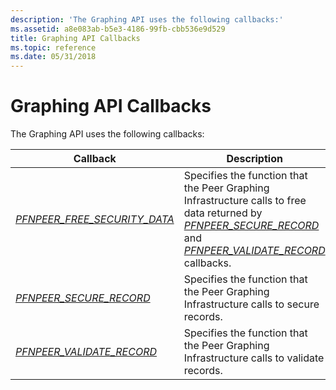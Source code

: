 ```yaml
---
description: 'The Graphing API uses the following callbacks:'
ms.assetid: a8e083ab-b5e3-4186-99fb-cbb536e9d529
title: Graphing API Callbacks
ms.topic: reference
ms.date: 05/31/2018
---
```


# Graphing API Callbacks

The Graphing API uses the following callbacks:



| Callback                                                          | Description                                                                                                                                                                                                                  |
|-------------------------------------------------------------------|------------------------------------------------------------------------------------------------------------------------------------------------------------------------------------------------------------------------------|
| [*PFNPEER\_FREE\_SECURITY\_DATA*](/windows/desktop/api/P2P/nc-p2p-pfnpeer_free_security_data) | Specifies the function that the Peer Graphing Infrastructure calls to free data returned by [*PFNPEER\_SECURE\_RECORD*](/windows/desktop/api/P2P/nc-p2p-pfnpeer_secure_record) and [*PFNPEER\_VALIDATE\_RECORD*](/windows/desktop/api/P2P/nc-p2p-pfnpeer_validate_record) callbacks. |
| [*PFNPEER\_SECURE\_RECORD*](/windows/desktop/api/P2P/nc-p2p-pfnpeer_secure_record)            | Specifies the function that the Peer Graphing Infrastructure calls to secure records.                                                                                                                                        |
| [*PFNPEER\_VALIDATE\_RECORD*](/windows/desktop/api/P2P/nc-p2p-pfnpeer_validate_record)        | Specifies the function that the Peer Graphing Infrastructure calls to validate records.                                                                                                                                      |



 

 

 



